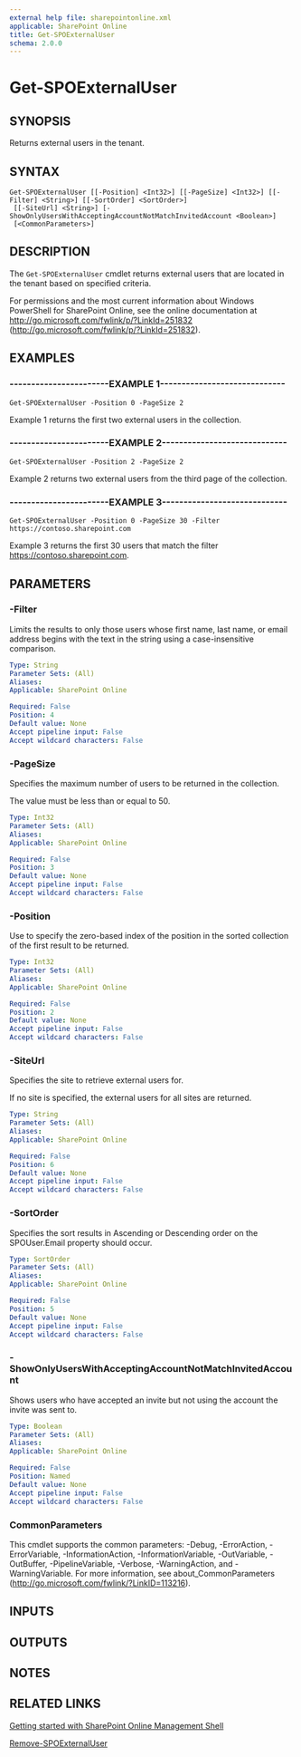 ```yaml
---
external help file: sharepointonline.xml
applicable: SharePoint Online
title: Get-SPOExternalUser
schema: 2.0.0
---
```


# Get-SPOExternalUser

## SYNOPSIS
Returns external users in the tenant.


## SYNTAX

```
Get-SPOExternalUser [[-Position] <Int32>] [[-PageSize] <Int32>] [[-Filter] <String>] [[-SortOrder] <SortOrder>]
 [[-SiteUrl] <String>] [-ShowOnlyUsersWithAcceptingAccountNotMatchInvitedAccount <Boolean>]
 [<CommonParameters>]
```

## DESCRIPTION
The `Get-SPOExternalUser` cmdlet returns external users that are located in the tenant based on specified criteria.

For permissions and the most current information about Windows PowerShell for SharePoint Online, see the online documentation at http://go.microsoft.com/fwlink/p/?LinkId=251832 (http://go.microsoft.com/fwlink/p/?LinkId=251832).


## EXAMPLES

### -----------------------EXAMPLE 1-----------------------------
```
Get-SPOExternalUser -Position 0 -PageSize 2
```
Example 1 returns the first two external users in the collection.


### -----------------------EXAMPLE 2-----------------------------
```
Get-SPOExternalUser -Position 2 -PageSize 2
```
Example 2 returns two external users from the third page of the collection.


### -----------------------EXAMPLE 3-----------------------------
```
Get-SPOExternalUser -Position 0 -PageSize 30 -Filter https://contoso.sharepoint.com
```
Example 3 returns the first 30 users that match the filter https://contoso.sharepoint.com.

## PARAMETERS

### -Filter
Limits the results to only those users whose first name, last name, or email address begins with the text in the string using a case-insensitive comparison.


```yaml
Type: String
Parameter Sets: (All)
Aliases: 
Applicable: SharePoint Online

Required: False
Position: 4
Default value: None
Accept pipeline input: False
Accept wildcard characters: False
```

### -PageSize
Specifies the maximum number of users to be returned in the collection.

The value must be less than or equal to 50.


```yaml
Type: Int32
Parameter Sets: (All)
Aliases: 
Applicable: SharePoint Online

Required: False
Position: 3
Default value: None
Accept pipeline input: False
Accept wildcard characters: False
```

### -Position
Use to specify the zero-based index of the position in the sorted collection of the first result to be returned.


```yaml
Type: Int32
Parameter Sets: (All)
Aliases: 
Applicable: SharePoint Online

Required: False
Position: 2
Default value: None
Accept pipeline input: False
Accept wildcard characters: False
```

### -SiteUrl
Specifies the site to retrieve external users for.

If no site is specified, the external users for all sites are returned.


```yaml
Type: String
Parameter Sets: (All)
Aliases: 
Applicable: SharePoint Online

Required: False
Position: 6
Default value: None
Accept pipeline input: False
Accept wildcard characters: False
```

### -SortOrder
Specifies the sort results in Ascending or Descending order on the SPOUser.Email property should occur.


```yaml
Type: SortOrder
Parameter Sets: (All)
Aliases: 
Applicable: SharePoint Online

Required: False
Position: 5
Default value: None
Accept pipeline input: False
Accept wildcard characters: False
```

### -ShowOnlyUsersWithAcceptingAccountNotMatchInvitedAccount
Shows users who have accepted an invite but not using the account the invite was sent to.


```yaml
Type: Boolean
Parameter Sets: (All)
Aliases: 
Applicable: SharePoint Online

Required: False
Position: Named
Default value: None
Accept pipeline input: False
Accept wildcard characters: False
```

### CommonParameters
This cmdlet supports the common parameters: -Debug, -ErrorAction, -ErrorVariable, -InformationAction, -InformationVariable, -OutVariable, -OutBuffer, -PipelineVariable, -Verbose, -WarningAction, and -WarningVariable. For more information, see about_CommonParameters (http://go.microsoft.com/fwlink/?LinkID=113216).

## INPUTS

## OUTPUTS

## NOTES

## RELATED LINKS

[Getting started with SharePoint Online Management Shell](https://docs.microsoft.com/en-us/powershell/sharepoint/sharepoint-online/connect-sharepoint-online?view=sharepoint-ps)

[Remove-SPOExternalUser](Remove-SPOExternalUser.md)
